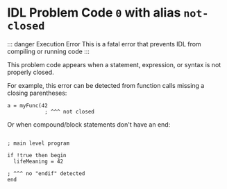 # IDL Problem Code `0` with alias `not-closed`

::: danger Execution Error
This is a fatal error that prevents IDL from compiling or running code
:::

This problem code appears when a statement, expression, or syntax is not properly closed.

For example, this error can be detected from function calls missing a closing parentheses:

```idl
a = myFunc(42
            ; ^^^ not closed
```

Or when compound/block statements don't have an end:

```idl

; main level program

if !true then begin
  lifeMeaning = 42

; ^^^ no "endif" detected
end
```
